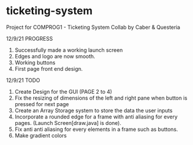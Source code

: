 # ticketing-system
Project for COMPROG1 - Ticketing System
Collab by Caber & Questeria 

12/9/21
PROGRESS
1. Successfully made a working launch screen
2. Edges and logo are now smooth.
3. Working buttons
4. First page front end design.


12/9/21
TODO
1. Create Design for the GUI (PAGE 2 to 4)
2. Fix the resizing of dimensions of the left and right pane when button is pressed for next page
3. Create an Array Storage system to store the data the user inputs
4. Incorporate a rounded edge for a frame with anti aliasing for every pages. (Launch Screen[draw.java] is done).
5. Fix anti anti aliasing for every elements in a frame such as buttons. 
6. Make gradient colors
